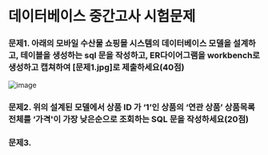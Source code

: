 # 데이터베이스 중간고사 시험문제

### 문제1. 아래의 모바일 수산물 쇼핑몰 시스템의 데이터베이스 모델을 설계하고, 테이블을 생성하는 sql 문을 작성하고, ER다이어그램을 workbench로 생성하고 캡쳐하여 [문제1.jpg]로 제출하세요(40점)


![image](https://user-images.githubusercontent.com/21700482/232665879-491c9f3a-24af-44f2-b6e2-53aa31b025ea.png)


### 문제2. 위의 설계된 모델에서 상품 ID 가 ‘1’인 상품의 ‘연관 상품’ 상품목록 전체를 ‘가격'이 가장 낮은순으로 조회하는 SQL 문을 작성하세요(20점)

### 문제3.  
